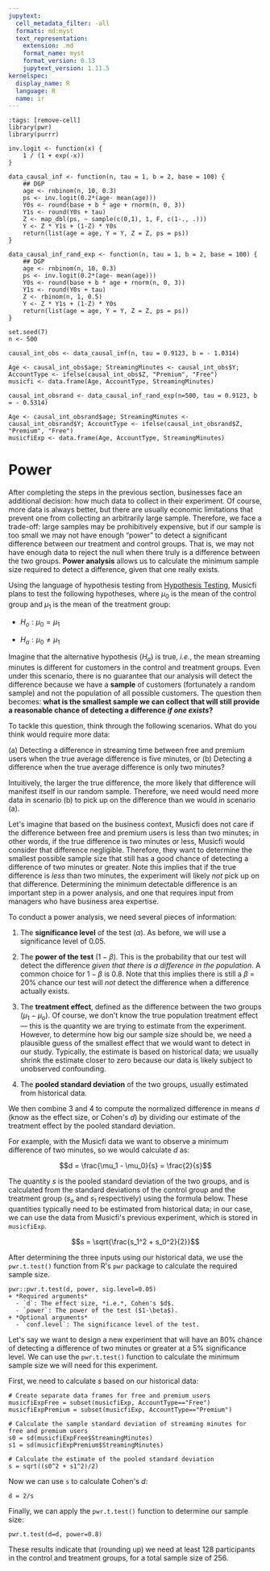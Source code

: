 ```yaml
---
jupytext:
  cell_metadata_filter: -all
  formats: md:myst
  text_representation:
    extension: .md
    format_name: myst
    format_version: 0.13
    jupytext_version: 1.11.5
kernelspec:
  display_name: R
  language: R
  name: ir
---
```


```{code-cell}
:tags: [remove-cell]
library(pwr)
library(purrr)

inv.logit <- function(x) {
    1 / (1 + exp(-x))
}

data_causal_inf <- function(n, tau = 1, b = 2, base = 100) {
    ## DGP
    age <- rnbinom(n, 10, 0.3)
    ps <- inv.logit(0.2*(age- mean(age)))
    Y0s <- round(base + b * age + rnorm(n, 0, 3))
    Y1s <- round(Y0s + tau)
    Z <- map_dbl(ps, ~ sample(c(0,1), 1, F, c(1-., .)))
    Y <- Z * Y1s + (1-Z) * Y0s
    return(list(age = age, Y = Y, Z = Z, ps = ps))
}

data_causal_inf_rand_exp <- function(n, tau = 1, b = 2, base = 100) {
    ## DGP
    age <- rnbinom(n, 10, 0.3)
    ps <- inv.logit(0.2*(age- mean(age)))
    Y0s <- round(base + b * age + rnorm(n, 0, 3))
    Y1s <- round(Y0s + tau)
    Z <- rbinom(n, 1, 0.5)
    Y <- Z * Y1s + (1-Z) * Y0s
    return(list(age = age, Y = Y, Z = Z, ps = ps))
}

set.seed(7)
n <- 500

causal_int_obs <- data_causal_inf(n, tau = 0.9123, b = - 1.0314)

Age <- causal_int_obs$age; StreamingMinutes <- causal_int_obs$Y; AccountType <- ifelse(causal_int_obs$Z, "Premium", "Free")
musicfi <- data.frame(Age, AccountType, StreamingMinutes)

causal_int_obsrand <- data_causal_inf_rand_exp(n=500, tau = 0.9123, b = - 0.5314)

Age <- causal_int_obsrand$age; StreamingMinutes <- causal_int_obsrand$Y; AccountType <- ifelse(causal_int_obsrand$Z, "Premium", "Free")
musicfiExp <- data.frame(Age, AccountType, StreamingMinutes)
```

# Power

After completing the steps in the previous section, businesses face an additional decision: how much data to collect in their experiment. Of course, more data is always better, but there are usually economic limitations that prevent one from collecting an arbitrarily large sample. Therefore, we face a trade-off: large samples may be prohibitively expensive, but if our sample is too small we may not have enough “power” to detect a significant difference between our treatment and control groups. That is, we may not have enough data to reject the null when there truly is a difference between the two groups. **Power analysis** allows us to calculate the minimum sample size required to detect a difference, given that one really exists.

Using the language of hypothesis testing from [Hypothesis Testing](../03_stat_inference/hyp_testing.html#hypothesis-testing), Musicfi plans to test the following hypotheses, where $\mu_0$ is the mean of the control group and $\mu_1$ is the mean of the treatment group:

+ $H_o: \mu_0 = \mu_1$

+ $H_a: \mu_0 \ne \mu_1$

Imagine that the alternative hypothesis ($H_a$) is true, *i.e.*, the mean streaming minutes is different for customers in the control and treatment groups. Even under this scenario, there is no guarantee that our analysis will detect the difference because we have a **sample** of customers (fortunately a random sample) and not the population of all possible customers. The question then becomes: **what is the smallest sample we can collect that will still provide a reasonable chance of detecting a difference *if one exists*?**

To tackle this question, think through the following scenarios. What do you think would require more data: 

  (a) Detecting a difference in streaming time between free and premium users when the true average difference is five minutes, or 
  (b) Detecting a difference when the true average difference is only two minutes? 
  
Intuitively, the larger the true difference, the more likely that difference will manifest itself in our random sample. Therefore, we need would need more data in scenario (b) to pick up on the difference than we would in scenario (a). 

Let's imagine that based on the business context, Musicfi does not care if the difference between free and premium users is less than two minutes; in other words, if the true difference is two minutes or less, Musicfi would consider that difference negligible. Therefore, they want to determine the smallest possible sample size that still has a good chance of detecting a difference of two minutes or greater. Note this implies that if the true difference is *less* than two minutes, the experiment will likely *not* pick up on that difference. Determining the minimum detectable difference is an important step in a power analysis, and one that requires input from managers who have business area expertise. 

To conduct a power analysis, we need several pieces of information:

1. The **significance level** of the test ($\alpha$). As before, we will use a significance level of 0.05.

2. The **power of the test** ($1-\beta$). This is the probability that our test will detect the difference *given that there is a difference in the population*. A common choice for $1-\beta$ is 0.8. Note that this implies there is still a $\beta$ = 20% chance our test will *not* detect the difference when a difference actually exists.

3. The **treatment effect**, defined as the difference between the two groups ($\mu_1 - \mu_o$). Of course, we don't know the true population treatment effect — this is the quantity we are trying to estimate from the experiment. However, to determine how big our sample size should be, we need a plausible guess of the smallest effect that we would want to detect in our study. Typically, the estimate is based on historical data; we usually shrink the estimate closer to zero because our data is likely subject to unobserved confounding. 

4. The **pooled standard deviation** of the two groups, usually estimated from historical data. 

We then combine 3 and 4 to compute the normalized difference in means $d$ (know as the effect size, or Cohen's $d$) by dividing our estimate of the treatment effect by the pooled standard deviation. 

For example, with the Musicfi data we want to observe a minimum difference of two minutes, so we would calculate $d$ as:

$$d = \frac{\mu_1 - \mu_0}{s} = \frac{2}{s}$$

The quantity $s$ is the pooled standard deviation of the two groups, and is calculated from the standard deviations of the control group and the treatment group ($s_o$ and $s_1$ respectively) using the formula below. These quantities typically need to be estimated from historical data; in our case, we can use the data from Musicfi's previous experiment, which is stored in `musicfiExp`. 

$$s = \sqrt{\frac{s_1^2 + s_0^2}{2}}$$


After determining the three inputs using our historical data, we use the `pwr.t.test()` function from R's `pwr` package to calculate the required sample size. 

```{admonition} Syntax
pwr::pwr.t.test(d, power, sig.level=0.05)
+ *Required arguments*
  - `d`: The effect size, *i.e.*, Cohen's $d$.
  - `power`: The power of the test ($1-\beta$).
+ *Optional arguments*
  - `conf.level`: The significance level of the test.
```

Let's say we want to design a new experiment that will have an 80% chance of detecting a difference of two minutes or greater at a 5% significance level. We can use the `pwr.t.test()` function to calculate the minimum sample size we will need for this experiment. 

First, we need to calculate $s$ based on our historical data:

```{code-cell}
# Create separate data frames for free and premium users
musicfiExpFree = subset(musicfiExp, AccountType=="Free")
musicfiExpPremium = subset(musicfiExp, AccountType=="Premium")

# Calculate the sample standard deviation of streaming minutes for free and premium users
s0 = sd(musicfiExpFree$StreamingMinutes)
s1 = sd(musicfiExpPremium$StreamingMinutes)

# Calculate the estimate of the pooled standard deviation
s = sqrt((s0^2 + s1^2)/2)
```

Now we can use `s` to calculate Cohen's $d$:

```{code-cell}
d = 2/s
```

Finally, we can apply the `pwr.t.test()` function to determine our sample size:

```{code-cell}
pwr.t.test(d=d, power=0.8)
```

These results indicate that (rounding up) we need at least 128 participants in the control and treatment groups, for a total sample size of 256.

